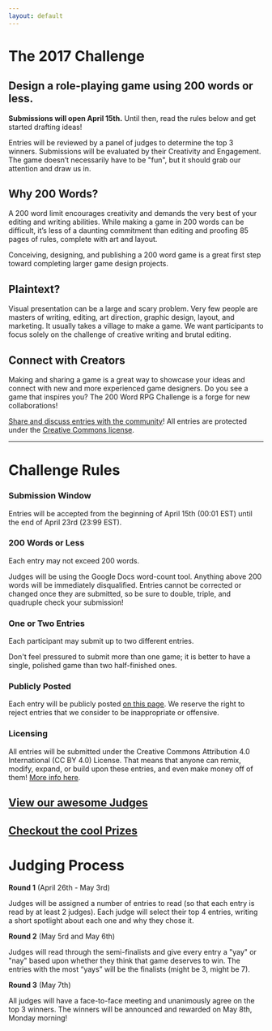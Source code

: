 ```yaml
---
layout: default
---
```


# The 2017 Challenge

## Design a role-playing game using 200 words or less.

**Submissions will open April 15th.** Until then, read the rules below and get started drafting ideas!

Entries will be reviewed by a panel of judges to determine the top 3 winners. Submissions will be evaluated by their Creativity and Engagement. The game doesn’t necessarily have to be "fun", but it should grab our attention and draw us in.

## Why 200 Words?

A 200 word limit encourages creativity and demands the very best of your editing and writing abilities. While making a game in 200 words can be difficult, it’s less of a daunting commitment than editing and proofing 85 pages of rules, complete with art and layout.

Conceiving, designing, and publishing a 200 word game is a great first step toward completing larger game design projects.

## Plaintext?

Visual presentation can be a large and scary problem. Very few people are masters of writing, editing, art direction, graphic design, layout, and marketing. It usually takes a village to make a game. We want participants to focus solely on the challenge of creative writing and brutal editing.

## Connect with Creators

Making and sharing a game is a great way to showcase your ideas and connect with new and more experienced game designers. Do you see a game that inspires you? The 200 Word RPG Challenge is a forge for new collaborations! 

[Share and discuss entries with the community](https://plus.google.com/u/0/communities/117723893121798044489)! All entries are protected under the [Creative Commons license]({{site.baseurl}}/licensing).

<hr>

# Challenge Rules

### Submission Window
Entries will be accepted from the beginning of April 15th (00:01 EST) until the end of April 23rd (23:99 EST).

### 200 Words or Less 
Each entry may not exceed 200 words.

Judges will be using the Google Docs word-count tool. Anything above 200 words will be immediately disqualified. Entries cannot be corrected or changed once they are submitted, so be sure to double, triple, and quadruple check your submission!

### One or Two Entries
Each participant may submit up to two different entries.

Don't feel pressured to submit more than one game; it is better to have a single, polished game than two half-finished ones. 

### Publicly Posted
Each entry will be publicly posted [on this page]({{site.baseurl}}/2017entries). We reserve the right to reject entries that we consider to be inappropriate or offensive. 

### Licensing
All entries will be submitted under the Creative Commons Attribution 4.0 International (CC BY 4.0) License. That means that anyone can remix, modify, expand, or build upon these entries, and even make money off of them! [More info here]({{site.baseurl}}/licensing).


## [View our awesome Judges]({{site.baseurl}}/judges)

## [Checkout the cool Prizes]({{site.baseurl}}/prizes)

# Judging Process

**Round 1** (April 26th - May 3rd)

Judges will be assigned a number of entries to read (so that each entry is read by at least 2 judges). Each judge will select their top 4 entries, writing a short spotlight about each one and why they chose it. 

**Round 2** (May 5rd and May 6th)

Judges will read through the semi-finalists and give every entry a "yay" or "nay" based upon whether they think that game deserves to win. The entries with the most “yays” will be the finalists (might be 3, might be 7).

**Round 3** (May 7th)

All judges will have a face-to-face meeting and unanimously agree on the top 3 winners. The winners will be announced and rewarded on May 8th, Monday morning!
